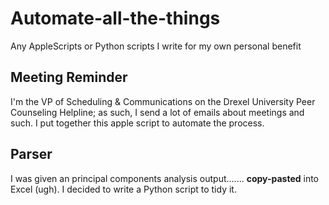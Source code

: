 # Automate-all-the-things
Any AppleScripts or Python scripts I write for my own personal benefit

## Meeting Reminder
I'm the VP of Scheduling & Communications on the Drexel University Peer Counseling Helpline; as such, I send a lot of emails about meetings and such. I put together this apple script to automate the process.

## Parser
I was given an principal components analysis output....... **copy-pasted** into Excel (ugh). I decided to write a Python script to tidy it.
